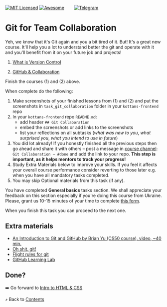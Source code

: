 [![MIT Licensed][icon-mit]][license]
[![Awesome][icon-awesome]][awesome]
&nbsp;&nbsp;&nbsp;&nbsp;&nbsp;&nbsp;
[![Telegram][icon-chat]][chat]

# Git for Team Collaboration

Yeh, we know that it's Git again and you a bit tired of it.
But! It's a great new course. It'll help you a lot to understand better
the git and operate with it and you'll benefit from it on your future job
and projects!

 1. [What is Version Control](https://classroom.udacity.com/courses/ud123/)

 2. [GitHub & Collaboration](https://classroom.udacity.com/courses/ud456)

Finish the courses (1) and (2) above.

When complete do the following:
1. Make screenshots of your finished lessons from (1) and (2)
   and put the screenshots in `task_git_collaboration` folder in
   your `kottans-frontend` repo
1. In your `kottans-frontend` repo `README.md`:
   * add header `## Git Collaboration`
   * embed the screenshots or add links to the screenshots
   * list your reflections on all subtasks
     (_what was new to you_, _what surprised you_, _what you intend to use in future_)
1. You did lot already! If you honestly finished all the previous steps then go ahead
   and share it with others –
   post a message in [course channel][chat]:
   `Git Collaboration — #done` and add the link to your repo. **This step is important, as it helps mentors to track your progress!**
1. Study Extra Materials below to improve your skills.
   If you feel it affects your overall course performance consider
   reverting to those later e.g. when you have all mandatory tasks completed.
1. You may skip Optional materials from this task (if any).

You have completed **General basics** tasks section. We shall appreciate your feedback
on this section especially if you're doing this course from Ukraine. Please, grant us
10-15 minutes of your time to complete [this form](https://goo.gl/forms/O80XcZwxhMhGmQKq2).

When you finish this task you can proceed to the next one.

## Extra materials

- [An Introduction to Git and GitHub by Brian Yu (CS50 course), video, ~40 min.](https://youtu.be/MJUJ4wbFm_A)
- [Oh shit, git!](http://ohshitgit.com/)
- [Flight rules for git](https://github.com/k88hudson/git-flight-rules)
- [GitHub Learning Lab](https://lab.github.com/courses)

## Done?

➡️ Go forward to [Intro to HTML & CSS](html-css-intro.md)

⤴️ Back to [Contents](../contents.md)


[icon-chat]: https://img.shields.io/badge/chat-on%20telegram-blue.svg
[icon-mit]: https://img.shields.io/badge/license-MIT-blue.svg
[icon-awesome]: https://cdn.rawgit.com/sindresorhus/awesome/d7305f38d29fed78fa85652e3a63e154dd8e8829/media/badge.svg

[license]: https://github.com/Kottans/web/blob/master/LICENSE.md
[awesome]: https://github.com/sindresorhus/awesome#front-end-development
[chat]: https://t.me/joinchat/CX8EF1JmLm9IM6J6oy2U7Q
